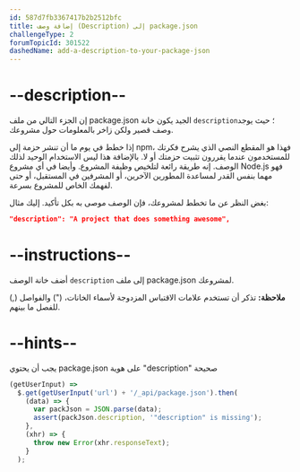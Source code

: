 ```yaml
---
id: 587d7fb3367417b2b2512bfc
title: إضافة وصف (Description) إلى package.json
challengeType: 2
forumTopicId: 301522
dashedName: add-a-description-to-your-package-json
---
```


# --description--

إن الجزء التالي من ملف package.json الجيد يكون خانة `description`؛ حيث يوجد وصف قصير ولكن زاخر بالمعلومات حول مشروعك.

إذا خطط في يوم ما أن تنشر حزمة إلى npm، فهذا هو المقطع النصي الذي يشرح فكرتك للمستخدمون عندما يقررون تثبيت حزمتك أو لا. بالإضافة هذا ليس الاستخدام الوحيد لذلك الوصف. إنه طريقة رائعة لتلخيص وظيفة المشروع. وأيضا في أي مشروع Node.js فهو مهما بنفس القدر لمساعدة المطورين الآخرين، أو المشرفين في المستقبل، أو حتى لفهمك الخاص للمشروع بسرعة.

بغض النظر عن ما تخطط لمشروعك، فإن الوصف موصى به بكل تأكيد. إليك مثال:

```json
"description": "A project that does something awesome",
```

# --instructions--

أضف خانة الوصف `description` إلى ملف package.json لمشروعك.

**ملاحظة:** تذكر أن تستخدم علامات الاقتباس المزدوجة لأسماء الخانات، (") والفواصل (,) للفصل ما بينهم.

# --hints--

يجب أن يحتوي package.json على هوية "description" صحيحة

```js
(getUserInput) =>
  $.get(getUserInput('url') + '/_api/package.json').then(
    (data) => {
      var packJson = JSON.parse(data);
      assert(packJson.description, '"description" is missing');
    },
    (xhr) => {
      throw new Error(xhr.responseText);
    }
  );
```

